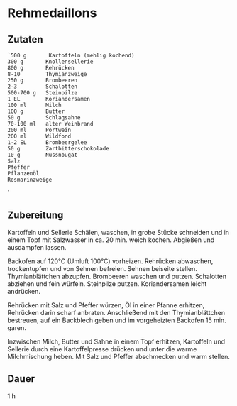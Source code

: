 # Rehmedaillons

## Zutaten
```
`500 g       Kartoffeln (mehlig kochend)
300 g       Knollensellerie
800 g       Rehrücken
8-10        Thymianzweige
250 g       Brombeeren
2-3         Schalotten
500-700 g   Steinpilze
1 EL        Koriandersamen
100 ml      Milch
100 g       Butter
50 g        Schlagsahne
70-100 ml   alter Weinbrand
200 ml      Portwein
200 ml      Wildfond
1-2 EL      Brombeergelee
50 g        Zartbitterschokolade
10 g        Nussnougat
Salz
Pfeffer
Pflanzenöl
Rosmarinzweige
```
`
## Zubereitung
Kartoffeln und Sellerie Schälen, waschen, in grobe Stücke schneiden und in einem Topf mit Salzwasser in ca. 20 min. weich kochen. Abgießen und ausdampfen lassen.

Backofen auf 120°C (Umluft 100°C) vorheizen. Rehrücken abwaschen, trockentupfen und von Sehnen befreien. Sehnen beiseite stellen. Thymianblättchen abzupfen. Brombeeren waschen und putzen. Schalotten abziehen und fein würfeln. Steinpilze putzen. Koriandersamen leicht andrücken.

Rehrücken mit Salz und Pfeffer würzen, Öl in einer Pfanne erhitzen, Rehrücken darin scharf anbraten. Anschließend mit den Thymianblättchen bestreuen, auf ein Backblech geben und im vorgeheizten Backofen 15 min. garen. 

Inzwischen Milch, Butter und Sahne in einem Topf erhitzen, Kartoffeln und Sellerie durch eine Kartoffelpresse drücken und unter die warme Milchmischung heben. Mit Salz und Pfeffer abschmecken und warm stellen.

## Dauer
1 h